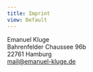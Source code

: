 ```yaml
---
title: Imprint
view: Default
---
```


Emanuel Kluge  
Bahrenfelder Chaussee 96b  
22761 Hamburg  
mail@emanuel-kluge.de
